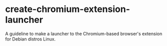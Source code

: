 # create-chromium-extension-launcher
A guideline to make a launcher to the Chromium-based browser's extension for Debian distros Linux.
